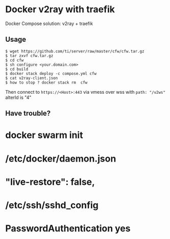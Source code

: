 
# Docker v2ray with traefik

Docker Compose solution: v2ray + traefik


## Usage

```
$ wget https://github.com/ti/server/raw/master/cfw/cfw.tar.gz
$ tar zxvf cfw.tar.gz 
$ cd cfw
$ sh configure <your.domain.com> 
$ cd build
$ docker stack deploy -c compose.yml cfw
$ cat v2ray-client.json
$ how to stop ? docker stack rm  cfw
```

Then connect to `https://<Host>:443` via vmess over wss with `path: "/v2ws"` alterId is "4"

## Have trouble?

# docker swarm init
# /etc/docker/daemon.json
# "live-restore": false,
# /etc/ssh/sshd_config 
# PasswordAuthentication yes
